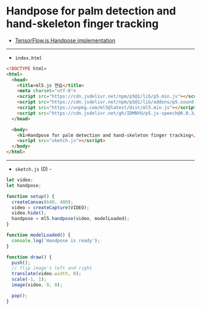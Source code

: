 # Handpose for palm detection and hand-skeleton finger tracking 
- [TensorFlow.js Handpose implementation](https://github.com/tensorflow/tfjs-models/tree/master/hand-pose-detection)

---

- `index.html` 

```html
<!DOCTYPE html>
<html>
  <head>
    <title>ml5.js 연습</title>
    <meta charset="utf-8">
    <script src="https://cdn.jsdelivr.net/npm/p5@1/lib/p5.min.js"></script>
    <script src="https://cdn.jsdelivr.net/npm/p5@1/lib/addons/p5.sound.min.js"></script>
    <script src="https://unpkg.com/ml5@latest/dist/ml5.min.js"></script>
    <script src="https://cdn.jsdelivr.net/gh/IDMNYU/p5.js-speech@0.0.3/lib/p5.speech.js"></script>
  </head>

  <body>
    <h1>Handpose for palm detection and hand-skeleton finger tracking</h1>
    <script src="sketch.js"></script>
  </body>
</html>
```


---

- `sketch.js` (0) - 

```javascript
let video;
let handpose;

function setup() {
  createCanvas(640, 480);
  video = createCapture(VIDEO);
  video.hide();
  handpose = ml5.handpose(video, modelLoaded);
}

function modelLoaded() {
  console.log('Handpose is ready');
}

function draw() {
  push();
  // flip image's left and right
  translate(video.width, 0);
  scale(-1, 1);
  image(video, 0, 0);

  pop();
}
```
